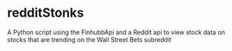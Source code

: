 # redditStonks

A Python script using the FinhubbApi and a Reddit api to view stock data on stocks that are trending on the Wall Street Bets subreddit
